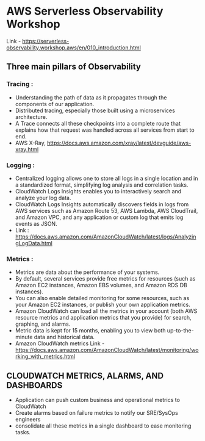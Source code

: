#  AWS Serverless Observability Workshop
Link - https://serverless-observability.workshop.aws/en/010_introduction.html

## Three main pillars of Observability
###  Tracing :  
- Understanding the path of data as it propagates through the components of our application.
- Distributed tracing, especially those built using a microservices architecture. 
- A Trace connects all these checkpoints into a complete route that explains how that request was handled across all services from start to end.
- AWS X-Ray, https://docs.aws.amazon.com/xray/latest/devguide/aws-xray.html
### Logging : 
- Centralized logging allows one to store all logs in a single location and in a standardized format, simplifying log analysis and correlation tasks.
- CloudWatch Logs Insights enables you to interactively search and analyze your log data.
- CloudWatch Logs Insights automatically discovers fields in logs from AWS services such as Amazon Route 53, AWS Lambda, AWS CloudTrail, and Amazon VPC, and any application or custom log that emits log events as JSON. 
- Link : https://docs.aws.amazon.com/AmazonCloudWatch/latest/logs/AnalyzingLogData.html

### Metrics : 
- Metrics are data about the performance of your systems.
- By default, several services provide free metrics for resources (such as Amazon EC2 instances, Amazon EBS volumes, and Amazon RDS DB instances).
- You can also enable detailed monitoring for some resources, such as your Amazon EC2 instances, or publish your own application metrics. 
- Amazon CloudWatch can load all the metrics in your account (both AWS resource metrics and application metrics that you provide) for search, graphing, and alarms.
- Metric data is kept for 15 months, enabling you to view both up-to-the-minute data and historical data.
- Amazon CloudWatch metrics Link - https://docs.aws.amazon.com/AmazonCloudWatch/latest/monitoring/working_with_metrics.html 

## CLOUDWATCH METRICS, ALARMS, AND DASHBOARDS
- Application can push custom business and operational metrics to CloudWatch
- Create alarms based on failure metrics to notify our SRE/SysOps engineers 
- consolidate all these metrics in a single dashboard to ease monitoring tasks.
